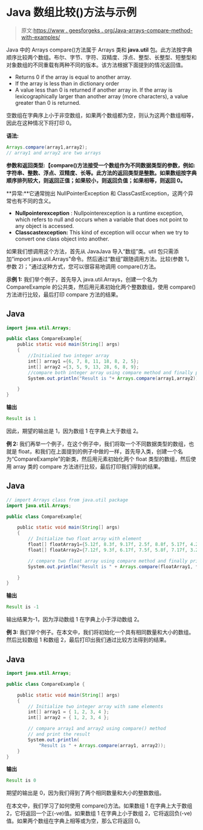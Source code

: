 # Java 数组比较()方法与示例

> 原文:[https://www . geesforgeks . org/Java-arrays-compare-method-with-examples/](https://www.geeksforgeeks.org/java-arrays-compare-method-with-examples/)

Java 中的 Arrays compare()方法属于 Arrays 类和 **java.util** 包。此方法按字典顺序比较两个数组。布尔、字节、字符、双精度、浮点、整型、长整型、短整型和对象数组的不同重载有两种不同的版本。该方法根据下面提到的情况返回值。

*   Returns 0 if the array is equal to another array.
*   If the array is less than in dictionary order
*   A value less than 0 is returned if another array in. If the array is lexicographically larger than another array (more characters), a value greater than 0 is returned.

空数组在字典序上小于非空数组，如果两个数组都为空，则认为这两个数组相等，因此在这种情况下将打印 0。

**语法:**

```java
Arrays.compare(array1,array2);
// array1 and array2 are two arrays
```

**参数和返回类型:【compare()方法接受一个数组作为不同数据类型的参数，例如:字符串、整数、浮点、双精度、长等。此方法的返回类型是整数。如果数组按字典顺序排列较大，则返回正值；如果较小，则返回负值；如果相等，则返回 0。**

**异常:**它通常抛出 NullPointerException 和 ClassCastException，这两个异常也有不同的含义。

*   **Nullpointerexception** : Nullpointerexception is a runtime exception, which refers to null and occurs when a variable that does not point to any object is accessed.
*   **Classcastexception:** This kind of exception will occur when we try to convert one class object into another.

如果我们想调用这个方法，首先从 JavaJava 导入“数组”类。util 包只需添加“import java.util.Arrays”命令。然后通过“数组”跟随调用方法。比较(参数 1，参数 2)；"通过这种方式，您可以很容易地调用 compare()方法。

**示例 1:** 我们举个例子，首先导入 java.util.Arrays，创建一个名为 CompareExample 的公共类，然后用元素初始化两个整数数组，使用 compare()方法进行比较，最后打印 compare 方法的结果。

## Java

```java
import java.util.Arrays;

public class CompareExample{
    public static void main(String[] args) 
    {
        //Initialied two integer array
        int[] array1 ={6, 7, 8, 11, 18, 8, 2, 5};        
        int[] array2 ={3, 5, 9, 13, 28, 6, 8, 9};
        //compare both integer array using compare method and finally print result       
        System.out.println("Result is "+ Arrays.compare(array1,array2));

    }
}
```

**输出**

```java
Result is 1
```

因此，期望的输出是 1，因为数组 1 在字典上大于数组 2。

**例 2:** 我们再举一个例子，在这个例子中，我们将取一个不同数据类型的数组，也就是 float，和我们在上面提到的例子中做的一样，首先导入类，创建一个名为“CompareExample”的新类，然后用元素初始化两个 float 类型的数组，然后使用 array 类的 compare 方法进行比较，最后打印我们得到的结果。

## Java

```java
// import Arrays class from java.util package
import java.util.Arrays;

public class CompareExample{

    public static void main(String[] args) 
    {
        // Initialize two float array with element
        float[] floatArray1={5.12f, 8.3f, 9.17f, 2.5f, 8.8f, 5.17f, 4.2f, 7.37f};
        float[] floatArray2={7.12f, 9.3f, 6.17f, 7.5f, 5.8f, 7.17f, 3.2f, 6.37f};

        // compare two float array using compare method and finally print result
        System.out.println("Result is " + Arrays.compare(floatArray1, floatArray2));

    }
}
```

**输出**

```java
Result is -1
```

输出结果为-1，因为浮动数组 1 在字典上小于浮动数组 2。

**例 3:** 我们举个例子。在本文中，我们将初始化一个具有相同数量和大小的数组。然后比较数组 1 和数组 2，最后打印出我们通过比较方法得到的结果。

## Java

```java
import java.util.Arrays;

public class CompareExample {

    public static void main(String[] args)
    {
        // Initialize two integer array with same elements
        int[] array1 = { 1, 2, 3, 4 };
        int[] array2 = { 1, 2, 3, 4 };

        // compare array1 and array2 using compare() method
        // and print the result
        System.out.println(
            "Result is " + Arrays.compare(array1, array2));
    }
}
```

**输出**

```java
Result is 0
```

期望的输出是 0，因为我们得到了两个相同数量和大小的整数数组。

在本文中，我们学习了如何使用 compare()方法。如果数组 1 在字典上大于数组 2，它将返回一个正(-ve)值。如果数组 1 在字典上小于数组 2，它将返回负(-ve)值。如果两个数组在字典上相等或为空，那么它将返回 0。